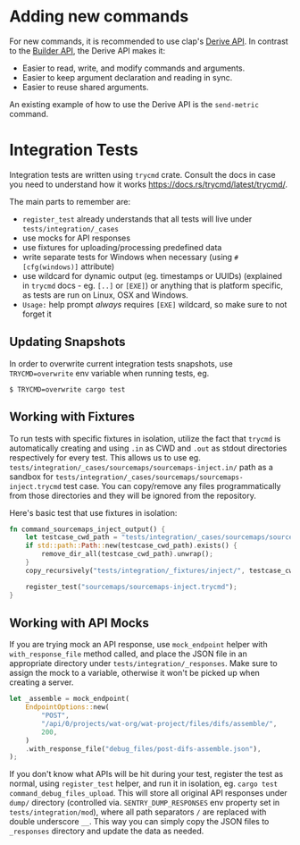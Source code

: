 # Adding new commands
For new commands, it is recommended to use clap's [Derive API](https://docs.rs/clap/latest/clap/_derive/index.html). 
In contrast to the [Builder API](https://docs.rs/clap/latest/clap/_tutorial/index.html), the Derive API makes it:
- Easier to read, write, and modify commands and arguments.
- Easier to keep argument declaration and reading in sync.
- Easier to reuse shared arguments.

An existing example of how to use the Derive API is the `send-metric` command.

# Integration Tests

Integration tests are written using `trycmd` crate. Consult the docs in case you need to understand how it works https://docs.rs/trycmd/latest/trycmd/.

The main parts to remember are:
- `register_test` already understands that all tests will live under `tests/integration/_cases`
- use mocks for API responses
- use fixtures for uploading/processing predefined data
- write separate tests for Windows when necessary (using `#[cfg(windows)]` attribute)
- use wildcard for dynamic output (eg. timestamps or UUIDs) (explained in `trycmd` docs - eg. `[..]` or `[EXE]`) or anything that is platform specific, as tests are run on Linux, OSX and Windows.
- `Usage:` help prompt _always_ requires `[EXE]` wildcard, so make sure to not forget it

## Updating Snapshots

In order to overwrite current integration tests snapshots, use `TRYCMD=overwrite` env variable when running tests, eg.

```shell
$ TRYCMD=overwrite cargo test
```

## Working with Fixtures

To run tests with specific fixtures in isolation, utilize the fact that `trycmd` is automatically creating and using `.in` as CWD and `.out` as stdout directories respectively for every test. This allows us to use eg. `tests/integration/_cases/sourcemaps/sourcemaps-inject.in/` path as a sandbox for `tests/integration/_cases/sourcemaps/sourcemaps-inject.trycmd` test case.
You can copy/remove any files programmatically from those directories and they will be ignored from the repository.

Here's basic test that use fixtures in isolation:

```rust
fn command_sourcemaps_inject_output() {
    let testcase_cwd_path = "tests/integration/_cases/sourcemaps/sourcemaps-inject.in/";
    if std::path::Path::new(testcase_cwd_path).exists() {
        remove_dir_all(testcase_cwd_path).unwrap();
    }
    copy_recursively("tests/integration/_fixtures/inject/", testcase_cwd_path).unwrap();

    register_test("sourcemaps/sourcemaps-inject.trycmd");
}
```

## Working with API Mocks

If you are trying mock an API response, use `mock_endpoint` helper with `with_response_file` method called,
and place the JSON file in an appropriate directory under `tests/integration/_responses`.
Make sure to assign the mock to a variable, otherwise it won't be picked up when creating a server.

```rust
let _assemble = mock_endpoint(
    EndpointOptions::new(
        "POST",
        "/api/0/projects/wat-org/wat-project/files/difs/assemble/",
        200,
    )
    .with_response_file("debug_files/post-difs-assemble.json"),
);
```

If you don't know what APIs will be hit during your test, register the test as normal, using `register_test` helper,
and run it in isolation, eg. `cargo test command_debug_files_upload`.
This will store all original API responses under `dump/` directory (controlled via. `SENTRY_DUMP_RESPONSES` env property set
in `tests/integration/mod`), where all path separators `/` are replaced with double underscore `__`.
This way you can simply copy the JSON files to `_responses` directory and update the data as needed.
